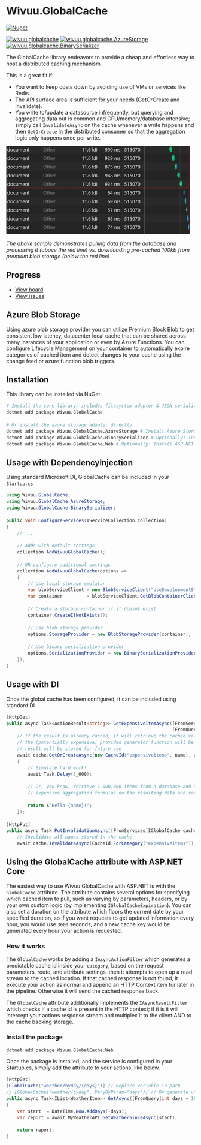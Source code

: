 # Wivuu.GlobalCache
[![Nuget](https://github.com/wivuu/Wivuu.GlobalCache/workflows/Nuget/badge.svg)](https://github.com/wivuu/Wivuu.GlobalCache/actions?query=workflow%3ANuget)

[![wivuu.globalcache](https://img.shields.io/nuget/v/wivuu.globalcache.svg?label=wivuu.globalcache)](https://www.nuget.org/packages/Wivuu.GlobalCache/)
[![wivuu.globalcache.AzureStorage](https://img.shields.io/nuget/v/wivuu.globalcache.azurestorage.svg?label=wivuu.globalcache.azurestorage)](https://www.nuget.org/packages/Wivuu.GlobalCache.AzureStorage)
[![wivuu.globalcache.BinarySerializer](https://img.shields.io/nuget/v/wivuu.globalcache.binaryserializer.svg?label=wivuu.globalcache.binaryserializer)](https://www.nuget.org/packages/Wivuu.GlobalCache.BinarySerializer)


The GlobalCache library endeavors to provide a cheap and effortless way to host a distributed caching mechanism.

This is a great fit if:
- You want to keep costs down by avoiding use of VMs or services like Redis.
- The API surface area is sufficient for your needs (GetOrCreate and Invalidate).
- You write to/update a datasource infrequently, but querying and aggregating data out is common and CPU/memory/database intensive; simply call `InvalidateAsync` on the cache whenever a write happens and then `GetOrCreate` in the distributed consumer so that the aggregation logic only happens once per write.

![](images/2020-06-25-10-24-55.png)

*The above sample demonstrates pulling data from the database and processing it (above the red line) vs. downloading pre-cached 100kb from premium blob storage (below the red line)*

## Progress
- [View board](https://github.com/wivuu/Wivuu.GlobalCache/projects/1)
- [View issues](https://github.com/wivuu/Wivuu.GlobalCache/issues)

## Azure Blob Storage
Using azure blob storage provider you can utilize Premium Block Blob to get consistent low latency, datacenter local cache that can be shared across many instances of your application or even by Azure Functions. You can configure Lifecycle Management on your container to automatically expire categories of cached item and detect changes to your cache using the change feed or azure function blob triggers. 

## Installation

This library can be installed via NuGet:

```sh
# Install the core library; includes filesystem adapter & JSON serializer
dotnet add package Wivuu.GlobalCache 

# Or install the azure storage adapter directly
dotnet add package Wivuu.GlobalCache.AzureStorage # Install Azure Storage adapter
dotnet add package Wivuu.GlobalCache.BinarySerializer # Optionally: Install Binary Serialization adapter
dotnet add package Wivuu.GlobalCache.Web # Optionally: Install ASP.NET globalcache attribute
```

## Usage with DependencyInjection

Using standard Microsoft DI, GlobalCache can be included in your `Startup.cs`

```C#
using Wivuu.GlobalCache;
using Wivuu.GlobalCache.AzureStorage;
using Wivuu.GlobalCache.BinarySerializer;

public void ConfigureServices(IServiceCollection collection)
{
    // ...

    // Adds with default settings
    collection.AddWivuuGlobalCache();

    // OR configure additional settings
    collection.AddWivuuGlobalCache(options =>
    {
        // Use local storage emulator 
        var blobServiceClient = new BlobServiceClient("UseDevelopmentStorage=true");
        var container         = blobServiceClient.GetBlobContainerClient("globalcache");

        // Create a storage container if it doesnt exist
        container.CreateIfNotExists();

        // Use blob storage provider
        options.StorageProvider = new BlobStorageProvider(container);

        // Use binary serialization provider
        options.SerializationProvider = new BinarySerializationProvider();
    });
}
```

## Usage with DI

Once the global cache has been configured, it can be included using standard DI

```C#
[HttpGet]
public async Task<ActionResult<string>> GetExpensiveItemAsync([FromServices]IGlobalCache cache, 
                                                              [FromQuery]string name) =>
    // If the result is already cached, it will retrieve the cached value, otherwise
    // the (potentially expensive) provided generator function will be invoked and then the
    // result will be stored for future use
    await cache.GetOrCreateAsync(new CacheId("expensiveitems", name), async () =>
    {
        // Simulate hard work!
        await Task.Delay(5_000);

        // Or, you know, retrieve 1,000,000 items from a database and execute
        // expensive aggregation formulas no the resulting data and return it.

        return $"Hello {name}!";
    });

[HttpPut]
public async Task PutInvalidationAsync([FromServices]IGlobalCache cache) =>
    // Invalidate all names stored in the cache
    await cache.InvalidateAsync(CacheId.ForCategory("expensiveitems"));
```

## Using the GlobalCache attribute with ASP.NET Core

The easiest way to use Wivuu GlobalCache with ASP.NET is with the `GlobalCache` attribute. 
The attribute contains several options for specifying which cached item to pull, such as varying by parameters, headers, or by your own custom logic (by implementing `IGlobalCacheExpiration`). You can also set a duration on the attribute which floors the current date by your specified duration, so if you want requests to get updated information every hour, you would use `3600` seconds, and a new cache key would be generated every hour your action is requested.

### How it works
The `GlobalCache` works by adding a `IAsyncActionFilter` which generates a predictable cache id inside your `category`, based on the request parameters, route, and attribute settings, then it attempts to open up a read stream to the cached location. If that cached response is not found, it execute your action as normal and append an HTTP Context item for later in the pipeline. Otherwise it will send the cached response back.

The `GlobalCache` attribute additionally implements the `IAsyncResultFilter` which checks if a cache id is present in the HTTP context; if it is it will intercept your actions response stream and multiplex it to the client AND to the cache backing storage.

### Install the package

```
dotnet add package Wivuu.GlobalCache.Web
```

Once the package is installed, and the service is configured in your Startup.cs, simply add the attribute to your actions, like below.

```C#
[HttpGet]
[GlobalCache("weather/byday/{days}")] // Replace variable in path
// [GlobalCache("weather/byday", VaryByParam="days")] // Or generate unique hash based on days
public async Task<IList<WeatherItem>> GetAsync([FromQuery]int days = 100)
{
    var start  = DateTime.Now.AddDays(-days);
    var report = await MyWeatherAPI.GetWeatherSinceAsync(start);

    return report;
}
```
